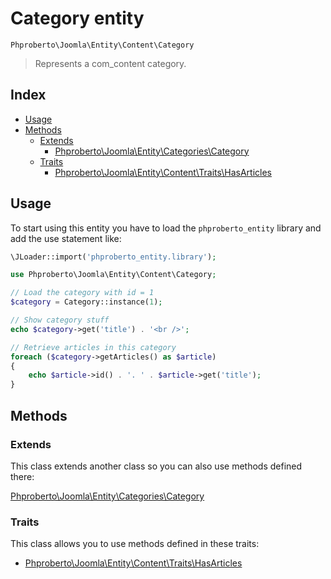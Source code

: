 # Category entity

`Phproberto\Joomla\Entity\Content\Category`

> Represents a com_content category.

## Index <a id="index"></a>

* [Usage](#usage)
* [Methods](#methods)
	* [Extends](#extends)
	    * [Phproberto\Joomla\Entity\Categories\Category](../Categories/Category.md)
    * [Traits](#traits)
        * [Phproberto\Joomla\Entity\Content\Traits\HasArticles](./Traits/HasArticles.md)

## Usage <a id="usage"></a>

To start using this entity you have to load the `phproberto_entity` library and add the use statement like:

```php
\JLoader::import('phproberto_entity.library');

use Phproberto\Joomla\Entity\Content\Category;

// Load the category with id = 1
$category = Category::instance(1);

// Show category stuff
echo $category->get('title') . '<br />';

// Retrieve articles in this category
foreach ($category->getArticles() as $article)
{
	echo $article->id() . '. ' . $article->get('title');
}
```

## Methods <a id="methods"></a>

### Extends <a id="extends"></a>
This class extends another class so you can also use methods defined there:

[Phproberto\Joomla\Entity\Categories\Category](../Categories/Category.md)

### Traits <a id="traits"></a>
This class allows you to use methods defined in these traits:

* [Phproberto\Joomla\Entity\Content\Traits\HasArticles](./Traits/HasArticles.md)
